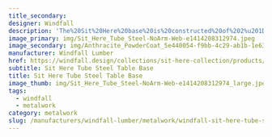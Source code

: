 ```yaml
---
title_secondary:
designer: Windfall
description: 'The%20Sit%20Here%20base%20is%20constructed%20of%202%u201D%20x%202%u201D%20x%201/8%u201D%20tube%20steel%20and%20is%20available%20in%20three%20heights%20-%2027%u201D%2C%2032%u201D%2C%20or%2040%u201D.%20A%201/4%u201D%20x%205%u201Dx%205%u201D%20securing%20plate%20with%20mounting%20holes%20is%20welded%20to%20the%20bottom%20and%20a%201/4%u201D%20x%204%u201D%20x%2010%u201D%20mounting%20plate%20is%20welded%20to%20the%20top.%20Available%20with%20optional%20adjustable%20arm%20for%20wall%20attachment.%20The%20Sit%20Here%20Tube%20Steel%20table%20base%20is%A0available%20in%20natural%20steel%20with%20clear%20coat%2C%20Anthracite%20gray%20powder%20coat%2C%20black%20powder%20coat%20and%20Penetrol%20oil.%20Custom%20colors%20are%20available.%20%A0Our%20metalwork%20is%20made%20to%20order%20in%20Olympia%2C%20Washington.'
image_primary: img/Sit_Here_Tube_Steel-NoArm-Web-e1414208312974.jpeg
image_secondary: img/Anthracite_PowderCoat_5e440054-f9bb-4c29-ab1b-1e6332d7da14_1024x1024.jpg
manufacturer: Windfall Lumber
href: https://windfall.design/collections/sit-here-collection/products/sit-here-tube-steel-table-base
subtitle: Sit Here Tube Steel Table Base
title: Sit Here Tube Steel Table Base
image_thumb: img/Sit_Here_Tube_Steel-NoArm-Web-e1414208312974_large.jpeg
tags:
  - windfall
  - metalwork
category: metalwork
slug: /manufacturers/windfall-lumber/metalwork/windfall-sit-here-tube-steel-table-base
---
```

